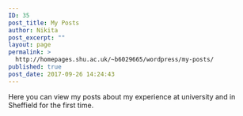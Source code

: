 ```yaml
---
ID: 35
post_title: My Posts
author: Nikita
post_excerpt: ""
layout: page
permalink: >
  http://homepages.shu.ac.uk/~b6029665/wordpress/my-posts/
published: true
post_date: 2017-09-26 14:24:43
---
```

Here you can view my posts about my experience at university and in Sheffield for the first time.